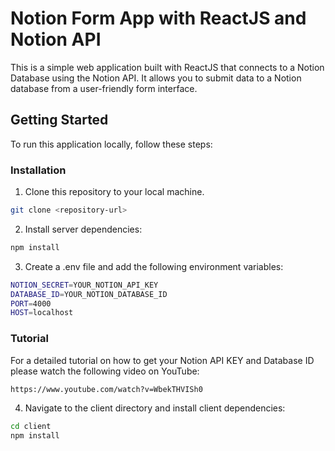 # Notion Form App with ReactJS and Notion API

This is a simple web application built with ReactJS that connects to a Notion Database using the Notion API. It allows you to submit data to a Notion database from a user-friendly form interface.

## Getting Started

To run this application locally, follow these steps:

### Installation
1. Clone this repository to your local machine.

```bash
git clone <repository-url>
```

2. Install server dependencies:

```bash
npm install
```
3. Create a .env file and add the following environment variables:
```bash
NOTION_SECRET=YOUR_NOTION_API_KEY
DATABASE_ID=YOUR_NOTION_DATABASE_ID
PORT=4000
HOST=localhost
```

### Tutorial
For a detailed tutorial on how to get your Notion API KEY and Database ID please watch the following video on YouTube:
```bash
https://www.youtube.com/watch?v=WbekTHVISh0
```

4. Navigate to the client directory and install client dependencies:

```bash
cd client
npm install
```

